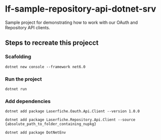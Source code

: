 # lf-sample-repository-api-dotnet-srv
Sample project for demonstrating how to work with our OAuth and Repository API clients.

## Steps to recreate this projecct

### Scafolding

```
dotnet new console --framework net6.0
```

### Run the project

```
dotnet run
```

### Add dependencies

```
dotnet add package Laserfiche.Oauth.Api.Client --version 1.0.0
```

```
dotnet add package Laserfiche.Repository.Api.Client --source {absolute_path_to_folder_containing_nupkg}
```

```
dotnet add package DotNetEnv
```